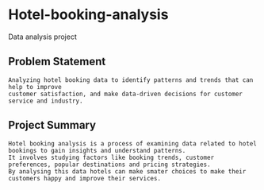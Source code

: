 # Hotel-booking-analysis
Data analysis project
## Problem Statement 
    Analyzing hotel booking data to identify patterns and trends that can help to improve 
    customer satisfaction, and make data-driven decisions for customer service and industry.
## Project Summary
    Hotel booking analysis is a process of examining data related to hotel bookings to gain insights and understand patterns. 
    It involves studying factors like booking trends, customer preferences, popular destinations and pricing strategies. 
    By analysing this data hotels can make smater choices to make their customers happy and improve their services.
